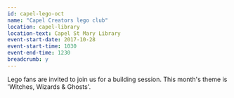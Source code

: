 ```yaml
---
id: capel-lego-oct
name: "Capel Creators lego club"
location: capel-library
location-text: Capel St Mary Library
event-start-date: 2017-10-28
event-start-time: 1030
event-end-time: 1230
breadcrumb: y
---
```


Lego fans are invited to join us for a building session. This month's theme is 'Witches, Wizards & Ghosts'.
